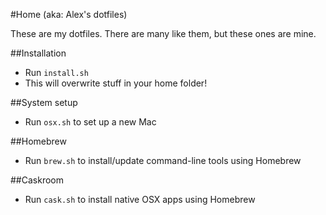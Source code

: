 #Home (aka: Alex's dotfiles)

These are my dotfiles. There are many like them, but these ones are mine.

##Installation

* Run `install.sh`
* This will overwrite stuff in your home folder!

##System setup

* Run `osx.sh` to set up a new Mac

##Homebrew

* Run `brew.sh` to install/update command-line tools using Homebrew

##Caskroom

* Run `cask.sh` to install native OSX apps using Homebrew
